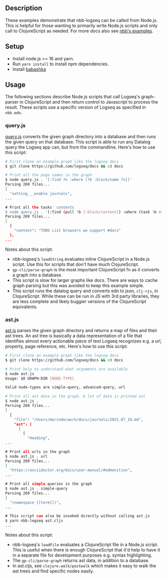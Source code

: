 ## Description

These examples demonstrate that nbb-logseq can be called from Node.js. This is
helpful for those wanting to primarily write Node.js scripts and only call to
ClojureScript as needed. For more docs also see [nbb's
examples](https://github.com/babashka/nbb#calling-nbb-from-javascript).

## Setup

* Install node.js >= 16 and yarn.
* Run `yarn install` to install npm dependencies.
* Install [babashka](https://github.com/babashka/babashka)

## Usage

The following sections describe Node.js scripts that call Logseq's graph-parser
in ClojureScript and then return control to Javascript to process the result.
These scripts use a specific version of Logseq as specified in `nbb.edn`.

### query.js

[query.js](query.js) converts the given graph directory into a database and
then runs the given query on that database. This script is able to run any
Datalog query the Logseq app can, but from the commandline. Here's how to use
this script:

```sh
# First clone an example graph like the logseq docs
$ git clone https://github.com/logseq/docs && cd docs

# Print all the page names in the graph
$ node query.js . '[:find ?n :where [?b :block/name ?n]]'
Parsing 269 files...
[
  "setting___enable journals",
...

# Print all the tasks' contents
$ node query.js . '[:find (pull ?b [:block/content]) :where (task ?b #{"TODO"})]'
Parsing 269 files...
[
  {
    "content": "TODO List browsers we support #docs"
  },
...
```

Notes about this script:
* nbb-logseq's `loadString` evaluates inline ClojureScript in a Node.js script.
  Use this for scripts that don't have much ClojureScript.
* `gp-cli/parse-graph` is the most important ClojureScript fn as it converts a
  graph into a database.
* This script is slow for larger graphs like docs. There are ways to cache graph
  parsing but this was avoided to keep this example simple.
* This script runs the datalog query and converts edn to json, `clj->js`, in
  ClojureScript. While these can be run in JS with 3rd party libraries, they are
  less complete and likely buggier versions of the ClojureScript equivalents.

### ast.js

[ast.js](ast.js) parses the given graph directory and returns a map of files
and their ast trees. An ast tree is basically a data representation of a file
that identifies almost every actionable piece of text Logseq recognizes e.g. a
url, property, page reference, etc. Here's how to use this script:

```sh
# First clone an example graph like the logseq docs
$ git clone https://github.com/logseq/docs && cd docs

# Print help to understand what arguments are available
$ node ast.js
Usage: $0 GRAPH-DIR [NODE-TYPE]

Valid node-types are simple-query, advanced-query, url

# Print all ast data in the graph. A lot of data is printed out
$ node ast.js .
Parsing 269 files...
[
  {
    "file": "/Users/me/code/work/docs/journals/2021_07_19.md",
    "ast": [
      [
        [
          "Heading",
...

# Print all urls in the graph
$ node ast.js . url
Parsing 269 files...
[
  "https://asciidoctor.org/docs/user-manual/#admonition",
...

# Print all simple queries in the graph
$ node ast.js . simple-query
Parsing 269 files...
[
  "(namespace [[term]])",
...

# This script can also be invoked directly without calling ast.js
$ yarn nbb-logseq ast.cljs
...
```

Notes about this script:
* nbb-logseq's `loadFile` evaluates a ClojureScript file in a Node.js script. This is
  useful when there is enough ClojureScript that it'd help to have it in a separate file
  for development purposes e.g. syntax highlighting.
* The `gp-cli/parse-graph` returns ast data, in addition to a database.
* In ast.cljs, see `clojure.walk/postwalk` which makes it easy to walk the ast
  trees and find specific nodes easily.
